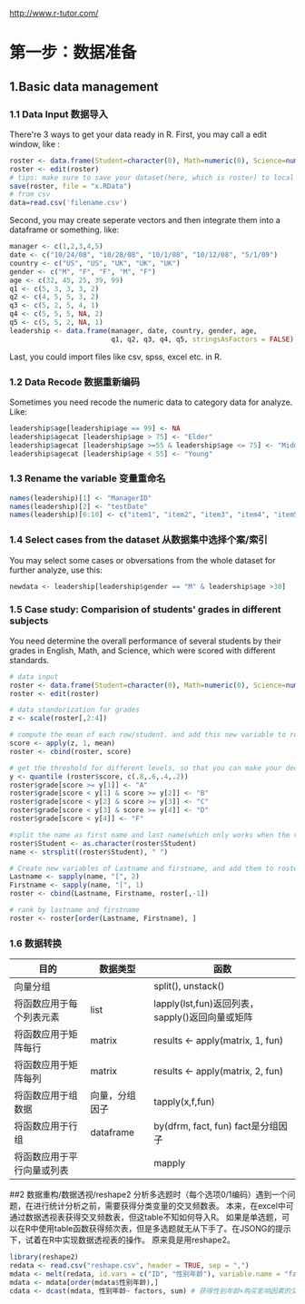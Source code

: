 http://www.r-tutor.com/


# 第一步：数据准备
## 1.Basic data management
### 1.1 Data Input 数据导入
There're 3 ways to get your data ready in R.
First, you may call a edit window, like :
```R
roster <- data.frame(Student=character(0), Math=numeric(0), Science=numeric(0), English=numeric(0))
roster <- edit(roster)
# tips: make sure to save your dataset(here, which is roster) to local
save(roster, file = "x.RData")
# from csv 
data=read.csv('filename.csv')
```
Second, you may create seperate vectors and then integrate them into a dataframe or something. like:
```R
manager <- c(1,2,3,4,5)
date <- c("10/24/08", "10/28/08", "10/1/08", "10/12/08", "5/1/09")
country <- c("US", "US", "UK", "UK", "UK")
gender <- c("M", "F", "F", "M", "F")
age <- c(32, 45, 25, 39, 99)
q1 <- c(5, 3, 3, 3, 2)
q2 <- c(4, 5, 5, 3, 2)
q3 <- c(5, 2, 5, 4, 1)
q4 <- c(5, 5, 5, NA, 2)
q5 <- c(5, 5, 2, NA, 1)
leadership <- data.frame(manager, date, country, gender, age,
                         q1, q2, q3, q4, q5, stringsAsFactors = FALSE)
```
Last, you could import files like csv, spss, excel etc. in R.

### 1.2 Data Recode 数据重新编码
Sometimes you need recode the numeric data to category data for analyze. Like:
```R
leadership$age[leadership$age == 99] <- NA
leadership$agecat [leadership$age > 75] <- "Elder"
leadership$agecat [leadership$age >=55 & leadership$age <= 75] <- "Middle Aged"
leadership$agecat [leadership$age < 55] <- "Young"
```
### 1.3 Rename the variable 变量重命名
```R
names(leadership)[1] <- "ManagerID"
names(leadership)[2] <- "testDate"
names(leadership)[6:10] <- c("item1", "item2", "item3", "item4", "item5")
```
### 1.4 Select cases from the dataset 从数据集中选择个案/索引
You may select some cases or obversations from the whole dataset for further analyze, use this:
```R
newdata <- leadership[leadership$gender == "M" & leadership$age >30]
```
### 1.5 Case study: Comparision of students' grades in different subjects
You need determine the overall performance of several students by their grades in English, Math, and Science, which were scored with different standards.
```R
# data input
roster <- data.frame(Student=character(0), Math=numeric(0), Science=numeric(0), English=numeric(0))
roster <- edit(roster)

# data standorization for grades
z <- scale(roster[,2:4])

# compute the mean of each row/student. and add this new variable to roster 
score <- apply(z, 1, mean)
roster <- cbind(roster, score)

# get the threshold for different levels, so that you can make your decision 
y <- quantile (roster$score, c(.8,.6,.4,.2))
roster$grade[score >= y[1]] <- "A"
roster$grade[score < y[1] & score >= y[2]] <- "B"
roster$grade[score < y[2] & score >= y[3]] <- "C"
roster$grade[score < y[3] & score >= y[4]] <- "D"
roster$grade[score < y[4]] <- "F"

#split the name as first name and last name(which only works when the variable is a character)
roster$Student <- as.character(roster$Student)
name <- strsplit((roster$Student), " ")

# Create new variables of Lastname and firstname, and add them to roster meanwhile delete Student
Lastname <- sapply(name, "[", 2)
Firstname <- sapply(name, "[", 1)
roster <- cbind(Lastname, Firstname, roster[,-1])

# rank by lastname and firstname
roster <- roster[order(Lastname, Firstname), ]
```
### 1.6 数据转换
目的|数据类型|函数
----|----|-------
向量分组||split(), unstack()|
将函数应用于每个列表元素|list|lapply(lst,fun)返回列表，sapply()返回向量或矩阵|
将函数应用于矩阵每行|matrix|results <- apply(matrix, 1, fun) |
将函数应用于矩阵每列|matrix|results <- apply(matrix, 2, fun) |
将函数应用于组数据|向量，分组因子|tapply(x,f,fun)
将函数应用于行组|dataframe|by(dfrm, fact, fun) fact是分组因子
将函数应用于平行向量或列表||mapply



##2 数据重构/数据透视/reshape2
  分析多选题时（每个选项0/1编码）遇到一个问题，在进行统计分析之前，需要获得分类变量的交叉频数表。
  本来，在excel中可通过数据透视表获得交叉频数表，但这table不知如何导入R。
  如果是单选题，可以在R中使用table函数获得频次表，但是多选题就无从下手了。在JSONG的提示下，试着在R中实现数据透视表的操作。
  原来竟是用reshape2。
  ```R
  library(reshape2)
  redata <- read.csv("reshape.csv", header = TRUE, sep = ",")
  mdata <- melt(redata, id.vars = c("ID", "性别年龄"), variable.name = "factors")
  mdata <- mdata[order(mdata$性别年龄),]
  cdata <- dcast(mdata, 性别年龄~ factors, sum) # 获得性别年龄×购买影响因素的交叉频次表 重要！！这里变量名上不需要加引号
  ```
  
